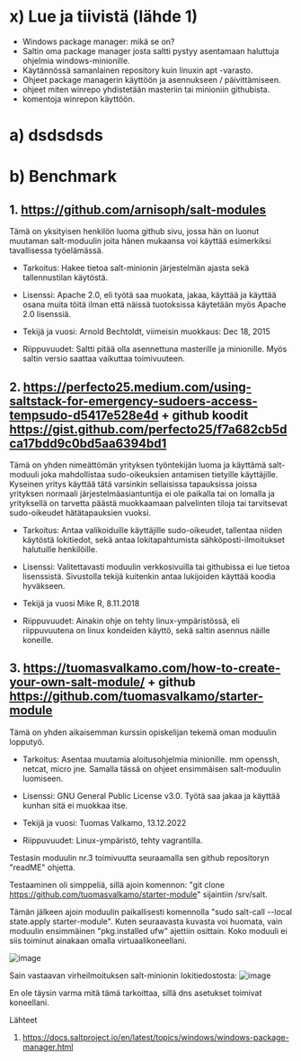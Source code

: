 # x) Lue ja tiivistä (lähde 1)

- Windows package manager: mikä se on?
- Saltin oma package manager josta saltti pystyy asentamaan haluttuja ohjelmia windows-minionille.
- Käytännössä samanlainen repository kuin linuxin apt -varasto.
- Ohjeet package managerin käyttöön ja asennukseen / päivittämiseen.
- ohjeet miten winrepo yhdistetään masteriin tai minioniin githubista.
- komentoja winrepon käyttöön.


# a) dsdsdsds


# b) Benchmark

## 1. https://github.com/arnisoph/salt-modules

Tämä on yksityisen henkilön luoma github sivu, jossa hän on luonut muutaman salt-moduulin joita hänen mukaansa voi käyttää esimerkiksi tavallisessa työelämässä.

- Tarkoitus: 
Hakee tietoa salt-minionin järjestelmän ajasta sekä tallennustilan käytöstä.

- Lisenssi:
Apache 2.0, eli työtä saa muokata, jakaa, käyttää ja käyttää osana muita töitä ilman että näissä tuotoksissa käytetään myös Apache 2.0 lisenssiä.

- Tekijä ja vuosi:
Arnold Bechtoldt, viimeisin muokkaus: Dec 18, 2015 

- Riippuvuudet:
Saltti pitää olla asennettuna masterille ja minionille. Myös saltin versio saattaa vaikuttaa toimivuuteen.



## 2. https://perfecto25.medium.com/using-saltstack-for-emergency-sudoers-access-tempsudo-d5417e528e4d + github koodit https://gist.github.com/perfecto25/f7a682cb5dca17bdd9c0bd5aa6394bd1

Tämä on yhden nimeättömän yrityksen työntekijän luoma ja käyttämä salt-moduuli joka mahdollistaa sudo-oikeuksien antamisen tietyille käyttäjille. Kyseinen yritys käyttää tätä varsinkin sellaisissa tapauksissa joissa yrityksen normaali järjestelmäasiantuntija ei ole paikalla tai on lomalla ja yrityksellä on tarvetta päästä muokkaamaan palvelinten tiloja tai tarvitsevat sudo-oikeudet hätätapauksien vuoksi.

- Tarkoitus:
  Antaa valikoiduille käyttäjille sudo-oikeudet, tallentaa niiden käytöstä lokitiedot, sekä antaa lokitapahtumista sähköposti-ilmoitukset halutuille henkilöille.

- Lisenssi:
  Valitettavasti moduulin verkkosivuilla tai githubissa ei lue tietoa lisenssistä. Sivustolla tekijä kuitenkin antaa lukijoiden käyttää koodia hyväkseen.

- Tekijä ja vuosi
  Mike R, 8.11.2018
  
- Riippuvuudet:
  Ainakin ohje on tehty linux-ympäristössä, eli riippuvuutena on linux kondeiden käyttö, sekä saltin asennus näille koneille.


## 3. https://tuomasvalkamo.com/how-to-create-your-own-salt-module/ + github https://github.com/tuomasvalkamo/starter-module

Tämä on yhden aikaisemman kurssin opiskelijan tekemä oman moduulin lopputyö.

- Tarkoitus:
  Asentaa muutamia aloitusohjelmia minionille. mm openssh, netcat, micro jne. Samalla tässä on ohjeet ensimmäisen salt-moduulin luomiseen.

- Lisenssi: 
GNU General Public License v3.0. Työtä saa jakaa ja käyttää kunhan sitä ei muokkaa itse.

- Tekijä ja vuosi:
Tuomas Valkamo, 13.12.2022

- Riippuvuudet:
Linux-ympäristö, tehty vagrantilla.









Testasin moduulin nr.3 toimivuutta seuraamalla sen github repositoryn "readME" ohjetta.


Testaaminen oli simppeliä, sillä ajoin komennon: "git clone https://github.com/tuomasvalkamo/starter-module" sijaintiin /srv/salt.

Tämän jälkeen ajoin moduulin paikallisesti komennolla "sudo salt-call --local state.apply starter-module". Kuten seuraavasta kuvasta voi huomata, vain moduulin ensimmäinen "pkg.installed ufw" ajettiin osittain. Koko moduuli ei siis toiminut ainakaan omalla virtuaalikoneellani.

 ![image](https://github.com/JereKokko02/Palvelinten-hallinta/assets/165003744/cb459189-b4d4-4818-8fdb-43f3687cd8c4)

Sain vastaavan virheilmoituksen salt-minionin lokitiedostosta:
 ![image](https://github.com/JereKokko02/Palvelinten-hallinta/assets/165003744/2aae8d9f-c3a1-4264-a9a0-d51030558f6e)
 
En ole täysin varma mitä tämä tarkoittaa, sillä dns asetukset toimivat koneellani.































Lähteet

1. https://docs.saltproject.io/en/latest/topics/windows/windows-package-manager.html
